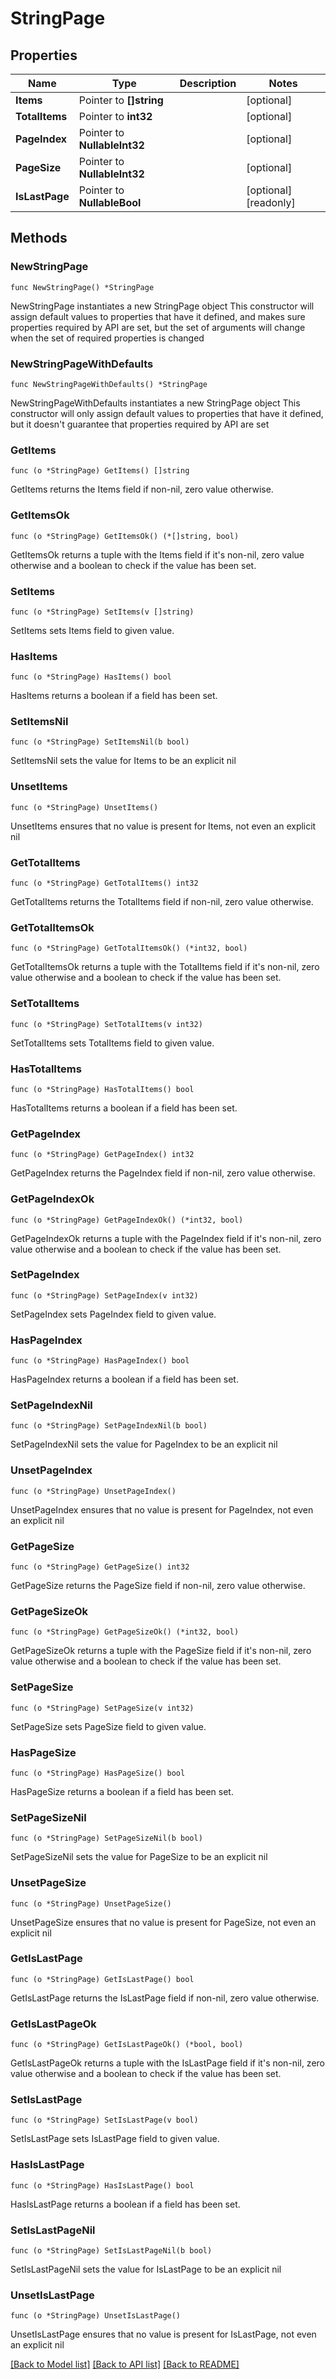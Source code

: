# StringPage

## Properties

Name | Type | Description | Notes
------------ | ------------- | ------------- | -------------
**Items** | Pointer to **[]string** |  | [optional] 
**TotalItems** | Pointer to **int32** |  | [optional] 
**PageIndex** | Pointer to **NullableInt32** |  | [optional] 
**PageSize** | Pointer to **NullableInt32** |  | [optional] 
**IsLastPage** | Pointer to **NullableBool** |  | [optional] [readonly] 

## Methods

### NewStringPage

`func NewStringPage() *StringPage`

NewStringPage instantiates a new StringPage object
This constructor will assign default values to properties that have it defined,
and makes sure properties required by API are set, but the set of arguments
will change when the set of required properties is changed

### NewStringPageWithDefaults

`func NewStringPageWithDefaults() *StringPage`

NewStringPageWithDefaults instantiates a new StringPage object
This constructor will only assign default values to properties that have it defined,
but it doesn't guarantee that properties required by API are set

### GetItems

`func (o *StringPage) GetItems() []string`

GetItems returns the Items field if non-nil, zero value otherwise.

### GetItemsOk

`func (o *StringPage) GetItemsOk() (*[]string, bool)`

GetItemsOk returns a tuple with the Items field if it's non-nil, zero value otherwise
and a boolean to check if the value has been set.

### SetItems

`func (o *StringPage) SetItems(v []string)`

SetItems sets Items field to given value.

### HasItems

`func (o *StringPage) HasItems() bool`

HasItems returns a boolean if a field has been set.

### SetItemsNil

`func (o *StringPage) SetItemsNil(b bool)`

 SetItemsNil sets the value for Items to be an explicit nil

### UnsetItems
`func (o *StringPage) UnsetItems()`

UnsetItems ensures that no value is present for Items, not even an explicit nil
### GetTotalItems

`func (o *StringPage) GetTotalItems() int32`

GetTotalItems returns the TotalItems field if non-nil, zero value otherwise.

### GetTotalItemsOk

`func (o *StringPage) GetTotalItemsOk() (*int32, bool)`

GetTotalItemsOk returns a tuple with the TotalItems field if it's non-nil, zero value otherwise
and a boolean to check if the value has been set.

### SetTotalItems

`func (o *StringPage) SetTotalItems(v int32)`

SetTotalItems sets TotalItems field to given value.

### HasTotalItems

`func (o *StringPage) HasTotalItems() bool`

HasTotalItems returns a boolean if a field has been set.

### GetPageIndex

`func (o *StringPage) GetPageIndex() int32`

GetPageIndex returns the PageIndex field if non-nil, zero value otherwise.

### GetPageIndexOk

`func (o *StringPage) GetPageIndexOk() (*int32, bool)`

GetPageIndexOk returns a tuple with the PageIndex field if it's non-nil, zero value otherwise
and a boolean to check if the value has been set.

### SetPageIndex

`func (o *StringPage) SetPageIndex(v int32)`

SetPageIndex sets PageIndex field to given value.

### HasPageIndex

`func (o *StringPage) HasPageIndex() bool`

HasPageIndex returns a boolean if a field has been set.

### SetPageIndexNil

`func (o *StringPage) SetPageIndexNil(b bool)`

 SetPageIndexNil sets the value for PageIndex to be an explicit nil

### UnsetPageIndex
`func (o *StringPage) UnsetPageIndex()`

UnsetPageIndex ensures that no value is present for PageIndex, not even an explicit nil
### GetPageSize

`func (o *StringPage) GetPageSize() int32`

GetPageSize returns the PageSize field if non-nil, zero value otherwise.

### GetPageSizeOk

`func (o *StringPage) GetPageSizeOk() (*int32, bool)`

GetPageSizeOk returns a tuple with the PageSize field if it's non-nil, zero value otherwise
and a boolean to check if the value has been set.

### SetPageSize

`func (o *StringPage) SetPageSize(v int32)`

SetPageSize sets PageSize field to given value.

### HasPageSize

`func (o *StringPage) HasPageSize() bool`

HasPageSize returns a boolean if a field has been set.

### SetPageSizeNil

`func (o *StringPage) SetPageSizeNil(b bool)`

 SetPageSizeNil sets the value for PageSize to be an explicit nil

### UnsetPageSize
`func (o *StringPage) UnsetPageSize()`

UnsetPageSize ensures that no value is present for PageSize, not even an explicit nil
### GetIsLastPage

`func (o *StringPage) GetIsLastPage() bool`

GetIsLastPage returns the IsLastPage field if non-nil, zero value otherwise.

### GetIsLastPageOk

`func (o *StringPage) GetIsLastPageOk() (*bool, bool)`

GetIsLastPageOk returns a tuple with the IsLastPage field if it's non-nil, zero value otherwise
and a boolean to check if the value has been set.

### SetIsLastPage

`func (o *StringPage) SetIsLastPage(v bool)`

SetIsLastPage sets IsLastPage field to given value.

### HasIsLastPage

`func (o *StringPage) HasIsLastPage() bool`

HasIsLastPage returns a boolean if a field has been set.

### SetIsLastPageNil

`func (o *StringPage) SetIsLastPageNil(b bool)`

 SetIsLastPageNil sets the value for IsLastPage to be an explicit nil

### UnsetIsLastPage
`func (o *StringPage) UnsetIsLastPage()`

UnsetIsLastPage ensures that no value is present for IsLastPage, not even an explicit nil

[[Back to Model list]](../README.md#documentation-for-models) [[Back to API list]](../README.md#documentation-for-api-endpoints) [[Back to README]](../README.md)



